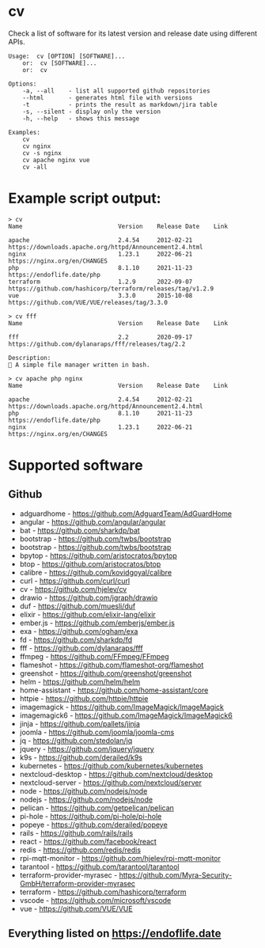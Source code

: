# cv

Check a list of software for its latest version and release date using different APIs.

    Usage:  cv [OPTION] [SOFTWARE]...
        or:  cv [SOFTWARE]...
        or:  cv
        
    Options:
        -a, --all    - list all supported github repositories
        --html       - generates html file with versions
        -t           - prints the result as markdown/jira table
        -s, --silent - display only the version
        -h, --help   - shows this message

    Examples:
        cv
        cv nginx
        cv -s nginx
        cv apache nginx vue
        cv -all

# Example script output:

    > cv
    Name                           Version    Release Date    Link

    apache                         2.4.54     2012-02-21      https://downloads.apache.org/httpd/Announcement2.4.html
    nginx                          1.23.1     2022-06-21      https://nginx.org/en/CHANGES
    php                            8.1.10     2021-11-23      https://endoflife.date/php
    terraform                      1.2.9      2022-09-07      https://github.com/hashicorp/terraform/releases/tag/v1.2.9
    vue                            3.3.0      2015-10-08      https://github.com/VUE/VUE/releases/tag/3.3.0

    > cv fff                                                  
    Name                           Version    Release Date    Link

    fff                            2.2        2020-09-17      https://github.com/dylanaraps/fff/releases/tag/2.2

    Description:
    📁 A simple file manager written in bash.

    > cv apache php nginx 
    Name                           Version    Release Date    Link

    apache                         2.4.54     2012-02-21      https://downloads.apache.org/httpd/Announcement2.4.html
    php                            8.1.10     2021-11-23      https://endoflife.date/php
    nginx                          1.23.1     2022-06-21      https://nginx.org/en/CHANGES


# Supported software

## Github

- adguardhome - <https://github.com/AdguardTeam/AdGuardHome>
- angular - <https://github.com/angular/angular>
- bat - <https://github.com/sharkdp/bat>
- bootstrap - <https://github.com/twbs/bootstrap>
- bootstrap - <https://github.com/twbs/bootstrap>
- bpytop - <https://github.com/aristocratos/bpytop>
- btop - <https://github.com/aristocratos/btop>
- calibre - <https://github.com/kovidgoyal/calibre>
- curl - <https://github.com/curl/curl>
- cv - <https://github.com/hjelev/cv>
- drawio - <https://github.com/jgraph/drawio>
- duf - <https://github.com/muesli/duf>
- elixir - <https://github.com/elixir-lang/elixir>
- ember.js - <https://github.com/emberjs/ember.js>
- exa - <https://github.com/ogham/exa>
- fd - <https://github.com/sharkdp/fd>
- fff - <https://github.com/dylanaraps/fff>
- ffmpeg - <https://github.com/FFmpeg/FFmpeg>
- flameshot - <https://github.com/flameshot-org/flameshot>
- greenshot - <https://github.com/greenshot/greenshot>
- helm - <https://github.com/helm/helm>
- home-assistant - <https://github.com/home-assistant/core>
- httpie - <https://github.com/httpie/httpie>
- imagemagick - <https://github.com/ImageMagick/ImageMagick>
- imagemagick6 - <https://github.com/ImageMagick/ImageMagick6>
- jinja - <https://github.com/pallets/jinja>
- joomla - <https://github.com/joomla/joomla-cms>
- jq - <https://github.com/stedolan/jq>
- jquery - <https://github.com/jquery/jquery>
- k9s - <https://github.com/derailed/k9s>
- kubernetes - <https://github.com/kubernetes/kubernetes>
- nextcloud-desktop - <https://github.com/nextcloud/desktop>
- nextcloud-server - <https://github.com/nextcloud/server>
- node - <https://github.com/nodejs/node>
- nodejs - <https://github.com/nodejs/node>
- pelican - <https://github.com/getpelican/pelican>
- pi-hole - <https://github.com/pi-hole/pi-hole>
- popeye - <https://github.com/derailed/popeye>
- rails - <https://github.com/rails/rails>
- react - <https://github.com/facebook/react>
- redis - <https://github.com/redis/redis>
- rpi-mqtt-monitor - <https://github.com/hjelev/rpi-mqtt-monitor>
- tarantool - <https://github.com/tarantool/tarantool>
- terraform-provider-myrasec - <https://github.com/Myra-Security-GmbH/terraform-provider-myrasec>
- terraform - <https://github.com/hashicorp/terraform>
- vscode - <https://github.com/microsoft/vscode>
- vue - <https://github.com/VUE/VUE>

## Everything listed on <https://endoflife.date>

